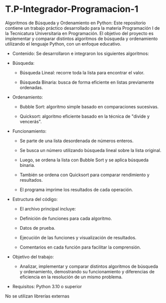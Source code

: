 # T.P-Integrador-Programacion-1
Algoritmos de Búsqueda y Ordenamiento en Python:
  Este repositorio contiene un trabajo práctico desarrollado para la materia Programación I de la Tecnicatura Universitaria en Programación. El objetivo del proyecto es implementar y comparar distintos algoritmos de búsqueda y ordenamiento utilizando el lenguaje Python, con un enfoque educativo.

- Contenido:
  Se desarrollaron e integraron los siguientes algoritmos:

- Búsqueda:
  * Búsqueda Lineal: recorre toda la lista para encontrar el valor.

  * Búsqueda Binaria: busca de forma eficiente en listas previamente ordenadas.

- Ordenamiento:
  * Bubble Sort: algoritmo simple basado en comparaciones sucesivas.

  * Quicksort: algoritmo eficiente basado en la técnica de "divide y vencerás".

- Funcionamiento:
  * Se parte de una lista desordenada de números enteros.

  * Se busca un número utilizando búsqueda lineal sobre la lista original.

  * Luego, se ordena la lista con Bubble Sort y se aplica búsqueda binaria.

  * También se ordena con Quicksort para comparar rendimiento y resultados.

  * El programa imprime los resultados de cada operación.

- Estructura del código:
  * El archivo principal incluye:

  * Definición de funciones para cada algoritmo.

  * Datos de prueba.

  * Ejecución de las funciones y visualización de resultados.

  * Comentarios en cada función para facilitar la comprensión.

- Objetivo del trabajo:
  * Analizar, implementar y comparar distintos algoritmos de búsqueda y ordenamiento, demostrando su funcionamiento y diferencias de eficiencia en la resolución de un mismo problema.

- Requisitos:
Python 3.10 o superior

No se utilizan librerías externas
